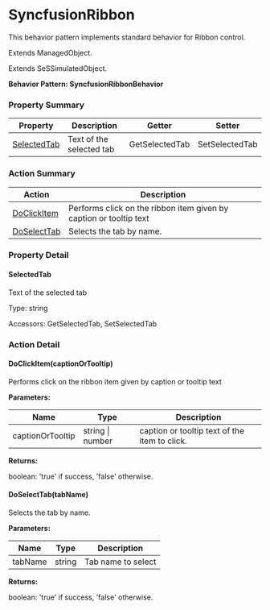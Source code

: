 # SyncfusionRibbon

This behavior pattern implements standard behavior for Ribbon control.
 
Extends ManagedObject.

Extends SeSSimulatedObject.





**Behavior Pattern: SyncfusionRibbonBehavior**


<!-- ============================== property summary ========================== -->

	

### Property Summary

| **Property** | **Description** | **Getter** | **Setter** |
| ------------ | --------------- | ---------- | ---------- |
| [SelectedTab](#SelectedTab) | Text of the selected tab | GetSelectedTab | SetSelectedTab |



	
<!-- ============================== action summary ========================== -->



### Action Summary

|  **Action** | **Description** | 
| ----------- | --------------- |
|	[DoClickItem](#DoClickItem) | Performs click on the ribbon item given by caption or tooltip text |
|	[DoSelectTab](#DoSelectTab) | Selects the tab by name. |




<!-- ============================== property detail ========================== -->
	
### Property Detail
		
<a name="SelectedTab"></a>
#### SelectedTab


Text of the selected tab

			
	
			
Type: string
			
			
Accessors: GetSelectedTab, SetSelectedTab
			
		
	
	
<!-- ============================== action detail ========================== -->
	
### Action Detail
		
<a name="DoClickItem"></a>    
#### DoClickItem(captionOrTooltip)

Performs click on the ribbon item given by caption or tooltip text


**Parameters:**

|	**Name** | **Type** | **Description** |
| ---------- | -------- | --------------- |
| captionOrTooltip | string \| number |	caption or tooltip text of the item to click. |




**Returns:**

boolean: 'true' if success, 'false' otherwise.




<a name="DoSelectTab"></a>    
#### DoSelectTab(tabName)

Selects the tab by name.


**Parameters:**

|	**Name** | **Type** | **Description** |
| ---------- | -------- | --------------- |
| tabName | string |	Tab name to select |




**Returns:**

boolean: 'true' if success, 'false' otherwise.




	

